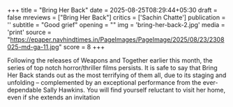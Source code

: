 +++
title = "Bring Her Back"
date = 2025-08-25T08:29:44+05:30
draft = false
mreviews = ["Bring Her Back"]
critics = ['Sachin Chatte']
publication = ''
subtitle = "Good grief"
opening = ""
img = 'bring-her-back-2.jpg'
media = 'print'
source = "https://epaper.navhindtimes.in/PageImages/PageImage/2025/08/23/2308025-md-ga-11.jpg"
score = 8
+++

Following the releases of Weapons and Together earlier this month, the series of top notch horror/thriller films persists. It is safe to say that Bring Her Back stands out as the most terrifying of them all, due to its staging and unfolding – complemented by an exceptional performance from the ever-dependable Sally Hawkins. You will find yourself reluctant to visit her home, even if she extends an invitation
